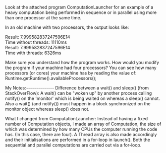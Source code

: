 Look at the attached program ComputationLauncher for an example of a heavy
computation being performed in sequence or in parallel using more than one
processor at the same time.

In an old machine with two processors, the output looks like:

Result: 7.999582837247596E14<br/>
Time without threads: 11110ms<br/>
Result: 7.999582837247596E14<br/>
Time with threads: 6326ms<br/>

Make sure you understand how the program works. How would you modify the program
if your machine had four processors? You can see how many processors (or cores)
your machine has by reading the value of:
Runtime.getRuntime().availableProcessors();


My Notes:--------------
Difference between a wait() and sleep() (from StackOverFlow):
A wait() can be "woken up" by another process calling notify() on the 'monitor' which
is being waited on whereas a sleep() cannot. Also a wait() (and notify()) must happen
in a block synchronized on the monitor object whereas sleep() does not.


What I changed from ComputationLauncher:
Instead of having a fixed number of Computation objects, I made an array of Computation,
the size of which was determined by how many CPUs the computer running the code has.
(In this case, there are four). A Thread array is also made accordingly and their
initialisations are performed in a for-loop in launch().
Both the sequential and parallel computations are carried out via a for-loop.
